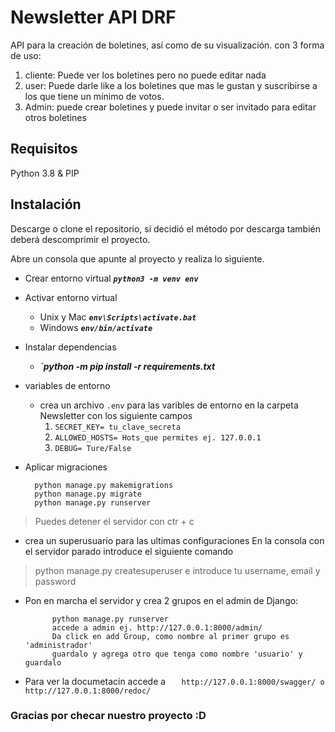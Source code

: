 # Newsletter API DRF
API para la creación de boletines, así como de su visualización.
con 3 forma de uso:
1. cliente: Puede ver los boletines pero no puede editar nada
2. user: Puede darle like a los boletines que mas le gustan y suscribirse a los que tiene un mínimo de votos.
3. Admin: puede crear boletines y puede invitar o ser invitado para editar otros boletines

## Requisitos
Python 3.8 & 
PIP

## Instalación
Descarge o clone el repositorio, si decidió el método por descarga también deberá
descomprimir el proyecto.

Abre un consola que apunte al proyecto y realiza lo siguiente.
- Crear entorno virtual ***`python3 -m venv env`***

- Activar entorno virtual 
	* Unix y Mac ***`env\Scripts\activate.bat`***
	* Windows ***`env/bin/activate`***

- Instalar dependencias
	* ***`python -m pip install -r requirements.txt***
	
- variables de entorno
	* crea un archivo `.env` para las varibles de entorno en la carpeta Newsletter con los siguiente campos
		1. `SECRET_KEY= tu_clave_secreta`
		2. `ALLOWED_HOSTS= Hots_que permites ej. 127.0.0.1`
		3. `DEBUG= Ture/False`
		
- Aplicar migraciones


    	python manage.py makemigrations
    	python manage.py migrate
    	python manage.py runserver

> Puedes detener el servidor con ctr + c

- crea un superusuario para las ultimas configuraciones
	En la consola con el servidor parado introduce el siguiente comando
> 	python manage.py createsuperuser
	e introduce tu username, email y password

- Pon en marcha el servidor y crea 2 grupos en el admin de Django:


        	python manage.py runserver
        	accede a admin ej. http://127.0.0.1:8000/admin/
        	Da click en add Group, como nombre al primer grupo es 'administrador'
        	guardalo y agrega otro que tenga como nombre 'usuario' y guardalo

 - Para ver la documetacin accede a 
`	http://127.0.0.1:8000/swagger/
	o
	http://127.0.0.1:8000/redoc/`

### Gracias por checar nuestro proyecto :D